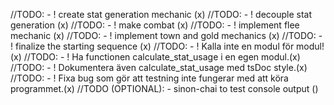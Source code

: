 //TODO: - ! create stat generation mechanic (x)
//TODO: - ! decouple stat generation (x)
//TODO: - ! make combat (x)
//TODO: - ! implement flee mechanic (x)
//TODO: - ! implement town and gold mechanics (x)
//TODO: - ! finalize the starting sequence (x)
//TODO: - ! Kalla inte en modul för modul!(x)
//TODO: - ! Ha functionen calculate_stat_usage i en egen modul.(x)
//TODO: - ! Dokumentera även calculate_stat_usage med tsDoc style.(x)
//TODO: - ! Fixa bug som gör att testning inte fungerar med att köra programmet.(x)
//TODO (OPTIONAL): - sinon-chai to test console output ()
